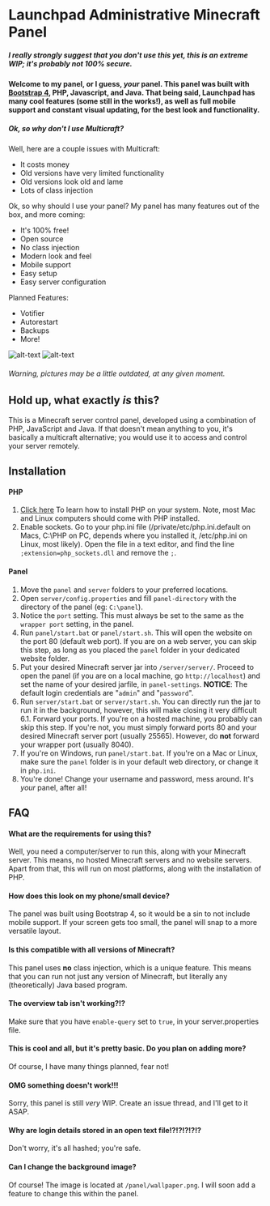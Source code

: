 # Launchpad Administrative Minecraft Panel
##### I *really strongly* suggest that you don't use this yet, this is an extreme WIP; it's probably not 100% secure.
#### Welcome to my panel, or I guess, *your* panel. This panel was built with [Bootstrap 4](v4-alpha.getbootstrap.com), PHP, Javascript, and Java. That being said, Launchpad has many cool features (some still in the works!), as well as full mobile support and constant visual updating, for the best look and functionality.
##### Ok, so why don't I use Multicraft?
 Well, here are a couple issues with Multicraft:
 - It costs money
 - Old versions have very limited functionality
 - Old versions look old and lame
 - Lots of class injection

Ok, so why should I use your panel?
My panel has many features out of the box, and more coming:
 - It's 100% free!
 - Open source
 - No class injection
 - Modern look and feel
 - Mobile support
 - Easy setup
 - Easy server configuration

Planned Features:
 - Votifier
 - Autorestart
 - Backups
 - More!

![alt-text](http://i.imgur.com/RS5lfrS.png?1 "Desktop View")
![alt-text](http://i.imgur.com/dvACOdj.png?1 "Mobile View")
###### Warning, pictures may be a *little* outdated, at any given moment.
## Hold up, what exactly *is* this?
This is a Minecraft server control panel, developed using a combination of PHP, JavaScript and Java. If that doesn't mean anything to you, it's basically a multicraft alternative; you would use it to access and control your server remotely.

## Installation
#### PHP
1. [Click here](http://php.net/manual/en/install.php) To learn how to install PHP on your system. Note, most Mac and Linux computers should come with PHP installed.
2. Enable sockets. Go to your php.ini file (/private/etc/php.ini.default on Macs, C:\PHP on PC, depends where you installed it, /etc/php.ini on Linux, most likely). Open the file in a text editor, and find the line `;extension=php_sockets.dll` and remove the `;`.

#### Panel
1. Move the `panel` and `server` folders to your preferred locations.
2. Open `server/config.properties` and fill `panel-directory` with the directory of the panel (eg: `C:\panel`).
3. Notice the `port` setting. This must always be set to the same as the `wrapper port` setting, in the panel.
4. Run `panel/start.bat` or `panel/start.sh`. This will open the website on the port 80 (default web port). If you are on a web server, you can skip this step, as long as you placed the `panel` folder in your dedicated website folder.
5. Put your desired Minecraft server jar into `/server/server/`. Proceed to open the panel (if you are on a local machine, go `http://localhost`) and set the name of your desired jarfile, in `panel-settings`. **NOTICE**: The default login credentials are "`admin`" and "`password`".
6. Run `server/start.bat` or `server/start.sh`. You can directly run the jar to run it in the background, however, this will make closing it very difficult
6.1. Forward your ports. If you're on a hosted machine, you probably can skip this step. If you're not, you must simply forward ports 80 and your desired Minecraft server port (usually 25565). However, do **not** forward your wrapper port (usually 8040).
7. If you're on Windows, run `panel/start.bat`. If you're on a Mac or Linux, make sure the `panel` folder is in your default web directory, or change it in `php.ini`.
8. You're done! Change your username and password, mess around. It's *your* panel, after all!

## FAQ
#### What are the requirements for using this?
Well, you need a computer/server to run this, along with your Minecraft server. This means, no hosted Minecraft servers and no website servers. Apart from that, this will run on most platforms, along with the installation of PHP.

#### How does this look on my phone/small device?
The panel was built using Bootstrap 4, so it would be a sin to not include mobile support. If your screen gets too small, the panel will snap to a more versatile layout.

#### Is this compatible with all versions of Minecraft?
This panel uses **no** class injection, which is a unique feature. This means that you can run not just any version of Minecraft, but literally any (theoretically) Java based program.

#### The overview tab isn't working?!?
Make sure that you have `enable-query` set to `true`, in your server.properties file.

#### This is cool and all, but it's pretty basic. Do you plan on adding more?
Of course, I have many things planned, fear not!

#### OMG something doesn't work!!!
Sorry, this panel is still *very* WIP. Create an issue thread, and I'll get to it ASAP.

#### Why are login details stored in an open text file!?!?!?!?!?
Don't worry, it's all hashed; you're safe.

#### Can I change the background image?
Of course! The image is located at `/panel/wallpaper.png`. I will soon add a feature to change this within the panel.
